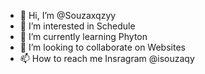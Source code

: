 - 👋 Hi, I’m @Souzaxqzyy
- 👀 I’m interested in Schedule
- 🌱 I’m currently learning Phyton
- 💞️ I’m looking to collaborate on 
Websites 
- 📫 How to reach me  Insragram @isouzaqy

<!---
Souzaxqzyy/Souzaxqzyy is a ✨ special ✨ repository because its `README.md` (this file) appears on your GitHub profile.
You can click the Preview link to take a look at your changes.
--->
